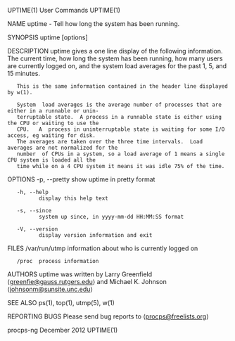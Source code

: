 UPTIME(1)                                    User Commands                                   UPTIME(1)

NAME
       uptime - Tell how long the system has been running.

SYNOPSIS
       uptime [options]

DESCRIPTION
       uptime  gives  a one line display of the following information.  The current time, how long the
       system has been running, how many users are currently logged on, and the system  load  averages
       for the past 1, 5, and 15 minutes.

       This is the same information contained in the header line displayed by w(1).

       System  load averages is the average number of processes that are either in a runnable or unin‐
       terruptable state.  A process in a runnable state is either using the CPU or waiting to use the
       CPU.   A  process in uninterruptable state is waiting for some I/O access, eg waiting for disk.
       The averages are taken over the three time intervals.  Load averages are not normalized for the
       number  of CPUs in a system, so a load average of 1 means a single CPU system is loaded all the
       time while on a 4 CPU system it means it was idle 75% of the time.

OPTIONS
       -p, --pretty
              show uptime in pretty format

       -h, --help
              display this help text

       -s, --since
              system up since, in yyyy-mm-dd HH:MM:SS format

       -V, --version
              display version information and exit

FILES
       /var/run/utmp
              information about who is currently logged on

       /proc  process information

AUTHORS
       uptime was written by Larry Greenfield  ⟨greenfie@gauss.rutgers.edu⟩  and  Michael  K.  Johnson
       ⟨johnsonm@sunsite.unc.edu⟩

SEE ALSO
       ps(1), top(1), utmp(5), w(1)

REPORTING BUGS
       Please send bug reports to ⟨procps@freelists.org⟩

procps-ng                                    December 2012                                   UPTIME(1)
